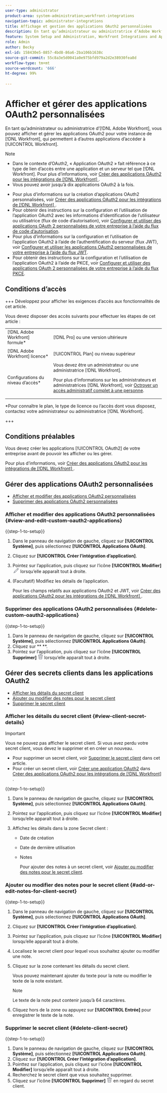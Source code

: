 ```yaml
---
user-type: administrator
product-area: system-administration;workfront-integrations
navigation-topic: administrator-integrations
title: Affichage et gestion des applications OAuth2 personnalisées
description: En tant qu’administrateur ou administratrice d’Adobe Workfront, vous pouvez afficher et gérer les applications OAuth2 pour votre instance de Workfront, qui permettent à d’autres applications d’accéder à Workfront.
feature: System Setup and Administration, Workfront Integrations and Apps
role: Admin
author: Becky
exl-id: 158430e5-8857-4bd8-86a6-2ba106b1638c
source-git-commit: 55c8a3e5d0041a0e975bfd979a2d2e38930fea8d
workflow-type: tm+mt
source-wordcount: '666'
ht-degree: 99%

---
```


# Afficher et gérer des applications OAuth2 personnalisées

En tant qu’administrateur ou administratrice d’[!DNL Adobe Workfront], vous pouvez afficher et gérer les applications OAuth2 pour votre instance de [!DNL Workfront], qui permettent à d’autres applications d’accéder à [!UICONTROL Workfront].

>[!NOTE]
>
>* Dans le contexte d’OAuth2, « Application OAuth2 » fait référence à ce type de lien d’accès entre une application et un serveur tel que [!DNL Workfront]. Pour plus d’informations, voir [Créer des applications OAuth2 pour les intégrations de  [!DNL Workfront] ](../../administration-and-setup/configure-integrations/create-oauth-application.md).
>* Vous pouvez avoir jusqu’à dix applications OAuth2 à la fois.

* Pour plus d’informations sur la création d’applications OAuth2 personnalisées, voir [Créer des applications OAuth2 pour les intégrations de  [!DNL Workfront] ](../../administration-and-setup/configure-integrations/create-oauth-application.md).
* Pour obtenir des instructions sur la configuration et l’utilisation de l’application OAuth2 avec les informations d’identification de l’utilisateur ou utilisatrice (flux de code d’autorisation), voir [Configurer et utiliser des applications OAuth 2 personnalisées de votre entreprise à l’aide du flux de code d’autorisation](../../wf-api/api/oauth-app-code-token-flow.md).
* Pour plus d’informations sur la configuration et l’utilisation de l’application OAuth2 à l’aide de l’authentification du serveur (flux JWT), voir [Configurer et utiliser les applications OAuth2 personnalisées de votre entreprise à l’aide du flux JWT](../../wf-api/api/oauth-app-jwt-flow.md).
* Pour obtenir des instructions sur la configuration et l’utilisation de l’application OAuth2 à l’aide de PKCE, voir [Configurer et utiliser des applications OAuth 2 personnalisées de votre entreprise à l’aide du flux PKCE](../../wf-api/api/oauth-app-pkce-flow.md).

## Conditions d’accès

+++ Développez pour afficher les exigences d’accès aux fonctionnalités de cet article.

Vous devez disposer des accès suivants pour effectuer les étapes de cet article :

<table style="table-layout:auto"> 
 <col> 
 <col> 
 <tbody> 
  <tr> 
   <td role="rowheader">[!DNL Adobe Workfront] formule*</td> 
   <td> <p>[!DNL Pro] ou une version ultérieure</p> </td> 
  </tr> 
  <tr> 
   <td role="rowheader">[!DNL Adobe Workfront] licence*</td> 
   <td> <p>[!UICONTROL Plan] ou niveau supérieur</p> </td> 
  </tr> 
  <tr> 
   <td role="rowheader">Configurations du niveau d’accès*</td> 
   <td> Vous devez être un administrateur ou une administratrice [!DNL Workfront]. </p>
    <p>Pour plus d’informations sur les administrateurs et administratrices [!DNL Workfront], voir <a href="../../administration-and-setup/add-users/configure-and-grant-access/grant-a-user-full-administrative-access.md" class="MCXref xref">Octroyer un accès administratif complet à une personne</a>.</p>
     </td> 
  </tr> 
 </tbody> 
</table>

&#42;Pour connaître le plan, le type de licence ou l’accès dont vous disposez, contactez votre administrateur ou administratrice [!DNL Workfront].

+++

## Conditions préalables

Vous devez créer les applications [!UICONTROL OAuth2] de votre entreprise avant de pouvoir les afficher ou les gérer.

Pour plus d’informations, voir [Créer des applications OAuth2 pour les intégrations de  [!DNL Workfront] ](../../administration-and-setup/configure-integrations/create-oauth-application.md).

## Gérer des applications OAuth2 personnalisées

* [Afficher et modifier des applications OAuth2 personnalisées](#view-and-edit-custom-oauth2-applications)
* [Supprimer des applications OAuth2 personnalisées](#delete-custom-oauth2-applications)

### Afficher et modifier des applications OAuth2 personnalisées {#view-and-edit-custom-oauth2-applications}

{{step-1-to-setup}}

1. Dans le panneau de navigation de gauche, cliquez sur **[!UICONTROL Système]**, puis sélectionnez **[!UICONTROL Applications OAuth]**.
1. Cliquez sur **[!UICONTROL Créer l’intégration d’application]**.
1. Pointez sur l’application, puis cliquez sur l’icône **[!UICONTROL Modifier]** ![](assets/edit-icon.png) lorsqu’elle apparaît tout à droite.
1. (Facultatif) Modifiez les détails de l’application.

   Pour les champs relatifs aux applications OAuth2 et JWT, voir [Créer des applications OAuth2 pour les intégrations de  [!DNL Workfront] ](../../administration-and-setup/configure-integrations/create-oauth-application.md).

### Supprimer des applications OAuth2 personnalisées {#delete-custom-oauth2-applications}

{{step-1-to-setup}}

1. Dans le panneau de navigation de gauche, cliquez sur **[!UICONTROL Système]**, puis sélectionnez **[!UICONTROL Applications OAuth]**.
1. Cliquez sur **  **.
1. Pointez sur l’application, puis cliquez sur l’icône **[!UICONTROL Supprimer]** ![](assets/delete.png) lorsqu’elle apparaît tout à droite.

## Gérer des secrets clients dans les applications OAuth2

* [Afficher les détails du secret client](#view-client-secret-details)
* [Ajouter ou modifier des notes pour le secret client](#add-or-edit-notes-for-client-secret)
* [Supprimer le secret client](#delete-client-secret)

### Afficher les détails du secret client {#view-client-secret-details}

>[!IMPORTANT]
>
>Vous ne pouvez pas afficher le secret client. Si vous avez perdu votre secret client, vous devez le supprimer et en créer un nouveau.
>
>* Pour supprimer un secret client, voir [Supprimer le secret client](#delete-client-secret) dans cet article.
>* Pour créer un secret client, voir [Créer une application OAuth2](../../administration-and-setup/configure-integrations/create-oauth-application.md#create) dans [Créer des applications OAuth2 pour les intégrations de  [!DNL Workfront] ](../../administration-and-setup/configure-integrations/create-oauth-application.md).
>

{{step-1-to-setup}}

1. Dans le panneau de navigation de gauche, cliquez sur **[!UICONTROL Système]**, puis sélectionnez **[!UICONTROL Applications OAuth]**.
1. Pointez sur l’application, puis cliquez sur l’icône **[!UICONTROL Modifier]** lorsqu’elle apparaît tout à droite.
1. Affichez les détails dans la zone Secret client :

   * Date de création
   * Date de dernière utilisation
   * Notes

     Pour ajouter des notes à un secret client, voir [Ajouter ou modifier des notes pour le secret client](#add-or-edit-notes-for-client-secret).

### Ajouter ou modifier des notes pour le secret client {#add-or-edit-notes-for-client-secret}

{{step-1-to-setup}}

1. Dans le panneau de navigation de gauche, cliquez sur **[!UICONTROL Système]**, puis sélectionnez **[!UICONTROL Applications OAuth]**.
1. Cliquez sur **[!UICONTROL Créer l’intégration d’application]**.
1. Pointez sur l’application, puis cliquez sur l’icône **[!UICONTROL Modifier]** lorsqu’elle apparaît tout à droite.
1. Localisez le secret client pour lequel vous souhaitez ajouter ou modifier une note.
1. Cliquez sur la zone contenant les détails du secret client.

   Vous pouvez maintenant ajouter du texte pour la note ou modifier le texte de la note existant.

   >[!NOTE]
   >
   >Le texte de la note peut contenir jusqu’à 64 caractères.

1. Cliquez hors de la zone ou appuyez sur **[!UICONTROL Entrée]** pour enregistrer le texte de la note.

### Supprimer le secret client {#delete-client-secret}

{{step-1-to-setup}}

1. Dans le panneau de navigation de gauche, cliquez sur **[!UICONTROL Système]**, puis sélectionnez **[!UICONTROL Applications OAuth]**.
1. Cliquez sur **[!UICONTROL Créer l’intégration d’application]**.
1. Pointtez sur l’application, puis cliquez sur l’icône **[!UICONTROL Modifier]** lorsqu’elle apparaît tout à droite.
1. Recherchez le secret client que vous souhaitez supprimer.
1. Cliquez sur l’icône **[!UICONTROL Supprimer]** ![](assets/delete.png) en regard du secret client.
